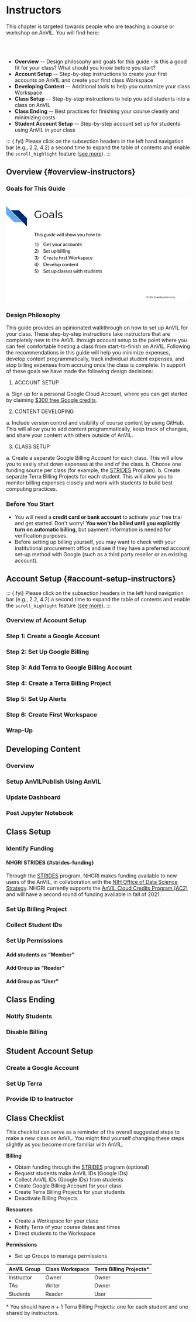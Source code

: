 # Instructors

This chapter is targeted towards people who are teaching a course or workshop on AnVIL. You will find here:

<br> <!-- Capital letter makes part of below content indented which doesn't look good.. can remove the <br> if more text is added above -->
<br>

- **Overview** -- Design philosophy and goals for this guide - is this a good fit for your class?  What should you know before you start?
- **Account Setup** -- Step-by-step instructions to create your first accounts on AnVIL and create your first class Workspace
- **Developing Content** -- Additional tools to help you customize your class Workspace
- **Class Setup** -- Step-by-step instructions to help you add students into a class on AnVIL
- **Class Ending** -- Best practices for finishing your course cleanly and minimizing costs
- **Student Account Setup** -- Step-by-step account set up for students using AnVIL in your class

::: {.fyi}
Please click on the subsection headers in the left hand 
navigation bar (e.g., 2.2, 4.2) a second time to expand the 
table of contents and enable the `scroll_highlight` feature 
([see more](https://jhudatascience.org/AnVIL_Book_Getting_Started/introduction.html#activate-scroll_highlight-feature)).
:::

<!------------------------------------------>

## Overview {#overview-instructors}

### Goals for This Guide

<img src="04-instructors_files/figure-html//1HHWg47Tg6miv_K7GNB6ZDTx-4Jc5IMl7APfFtD1Rqag_ge21c626cf0_0_5.png" title="List of goals for this guide: (1) get your accounts, (2) set up billing, (3) create your first Workspace, (4) develop content, and (5) set up classes with students." alt="List of goals for this guide: (1) get your accounts, (2) set up billing, (3) create your first Workspace, (4) develop content, and (5) set up classes with students."  />

### Design Philosophy

This guide provides an opinionated walkthrough on how to set up AnVIL for your class.  These step-by-step instructions take instructors that are completely new to the AnVIL through account setup to the point where you can feel comfortable hosting a class from start-to-finish on AnVIL. Following the recommendations in this guide will help you minimize expenses, develop content programmatically, track individual student expenses, and stop billing expenses from accruing once the class is complete. In support of these goals we have made the following design decisions:

1. ACCOUNT SETUP

a. Sign up for a personal Google Cloud Account, where you can get started by claiming [$300 free Google credits](https://cloud.google.com/free/docs/gcp-free-tier/#free-trial).

2. CONTENT DEVELOPING

a. Include version control and visibility of course content by using GitHub. This will allow you to add content programmatically, keep track of changes, and share your content with others outside of AnVIL.

3. CLASS SETUP

a. Create a separate Google Billing Account for each class. This will allow you to easily shut down expenses at the end of the class.
b. Choose one funding source per class (for example, the [STRIDES](#strides-funding) Program).
b. Create separate Terra Billing Projects for each student. This will allow you to monitor billing expenses closely and work with students to build best computing practices.

### Before You Start

- You will need a **credit card or bank account** to activate your free trial and get started. Don't worry! **You won't be billed until you explicitly turn on automatic billing**, but payment information is needed for verification purposes.
- Before setting up billing yourself, you may want to check with your institutional procurement office and see if they have a preferred account set-up method with Google (such as a third party reseller or an existing account).

<!-- Checklist -->

<!------------------------------------------>

## Account Setup {#account-setup-instructors}

::: {.fyi}
Please click on the subsection headers in the left hand 
navigation bar (e.g., 2.2, 4.2) a second time to expand the 
table of contents and enable the `scroll_highlight` feature 
([see more](https://jhudatascience.org/AnVIL_Book_Getting_Started/introduction.html#activate-scroll_highlight-feature)).
:::

### Overview of Account Setup

### Step 1: Create a Google Account

### Step 2: Set Up Google Billing

### Step 3: Add Terra to Google Billing Account

### Step 4: Create a Terra Billing Project

### Step 5: Set Up Alerts

### Step 6: Create First Workspace

### Wrap-Up

<!------------------------------------------>

## Developing Content

### Overview

### Setup AnVILPublish Using AnVIL

### Update Dashboard

### Post Jupyter Notebook

<!------------------------------------------>

## Class Setup

### Identify Funding

#### NHGRI STRIDES {#strides-funding}

Through the [STRIDES](https://datascience.nih.gov/strides) program, NHGRI makes funding available to new users of the AnVIL, in collaboration with the [NIH Office of Data Science Strategy](https://datascience.nih.gov/about/odss). NHGRI currently supports the [AnVIL Cloud Credits Program (AC2)](https://anvilproject.org/news/2021/04/12/announcing-anvil-cloud-cost-credits-program) and will have a second round of funding available in fall of 2021.

### Set Up Billing Project

### Collect Student IDs

### Set Up Permissions

#### Add students as “Member” 

<!-- to Terra Group (so don’t have to type every ID) -->

#### Add Group as “Reader” 

<!-- to Instructor Workspace (to allow clone of this workspace) -->

#### Add Group as “User” 

<!-- Roles on Billing Project (allow to clone any workspace) -->

<!------------------------------------------>

## Class Ending

### Notify Students

### Disable Billing

<!------------------------------------------>

## Student Account Setup

### Create a Google Account

### Set Up Terra

### Provide ID to Instructor

<!------------------------------------------>

## Class Checklist

This checklist can serve as a reminder of the overall suggested steps to make a new class on AnVIL. You might find yourself changing these steps slightly as you become more familiar with AnVIL.

**Billing**

- Obtain funding through the [STRIDES](https://datascience.nih.gov/strides) program (optional)
- Request students make AnVIL IDs (Google IDs) 
- Collect AnVIL IDs (Google IDs) from students
- Create Google Billing Account for your class
- Create Terra Billing Projects for your students
- Deactivate Billing Projects

**Resources**

- Create a Workspace for your class
- Notify Terra of your course dates and times
- Direct students to the Workspace

**Permissions**

- Set up Groups to manage permissions

| AnVIL Group | Class Workspace | Terra Billing Projects*|
|:------------|:----------------|:-----------------------|
| Instructor  | Owner           | Owner                  |
| TAs         | Writer          | Owner                  |
| Students    | Reader          | User                   |

\* You should have n + 1 Terra Billing Projects: one for each student and one shared by instructors.
